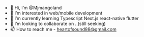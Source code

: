 - 👋 Hi, I’m @Mjmangoland
- 👀 I’m interested in web/mobile development
- 🌱 I’m currently learning Typescript Next.js react-native flutter
- 💞️ I’m looking to collaborate on ..(still seeking)
- 📫 How to reach me - heartofsound88@gmail.com

<!---
Mjmangoland/Mjmangoland is a ✨ special ✨ repository because its `README.md` (this file) appears on your GitHub profile.
You can click the Preview link to take a look at your changes.
--->
